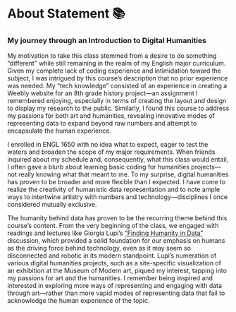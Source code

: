 # About Statement 📚

### My journey through an Introduction to Digital Humanities

My motivation to take this class stemmed from a desire to do something “different” while still remaining in the realm of my English major curriculum. Given my complete lack of coding experience and intimidation toward the subject, I was intrigued by this course’s description that no prior experience was needed. My “tech knowledge” consisted of an experience in creating a Weebly website for an 8th grade history project—an assignment I remembered enjoying, especially in terms of creating the layout and design to display my research to the public. Similarly, I found this course to address my passions for both art and humanities, revealing innovative modes of representing data to expand beyond raw numbers and attempt to encapsulate the human experience.

I enrolled in ENGL 1650 with no idea what to expect, eager to test the waters and broaden the scope of my major requirements. When friends inquired about my schedule and, consequently, what this class would entail, I often gave a blurb about learning basic coding for humanities projects—not really knowing what that meant to me. To my surprise, digital humanities has proven to be broader and more flexible than I expected. I have come to realize the creativity of humanistic data representation and to note ample ways to intertwine artistry with numbers and technology—disciplines I once considered mutually exclusive. 

The humanity behind data has proven to be the recurring theme behind this course’s content. From the very beginning of the class, we engaged with readings and lectures like Giorgia Lupi’s [“Finding Humanity in Data”](https://www.youtube.com/watch?v=IYRhCZ0vvFQ) discussion, which provided a solid foundation for our emphasis on humans as the driving force behind technology, even as it may seem so disconnected and robotic in its modern standpoint. Lupi’s numeration of various digital humanities projects, such as a site-specific visualization of an exhibition at the Museum of Modern art, piqued my interest, tapping into my passions for art and the humanities. I remember being inspired and interested in exploring more ways of representing and engaging with data through art—rather than more vapid modes of representing data that fail to acknowledge the human experience of the topic.

